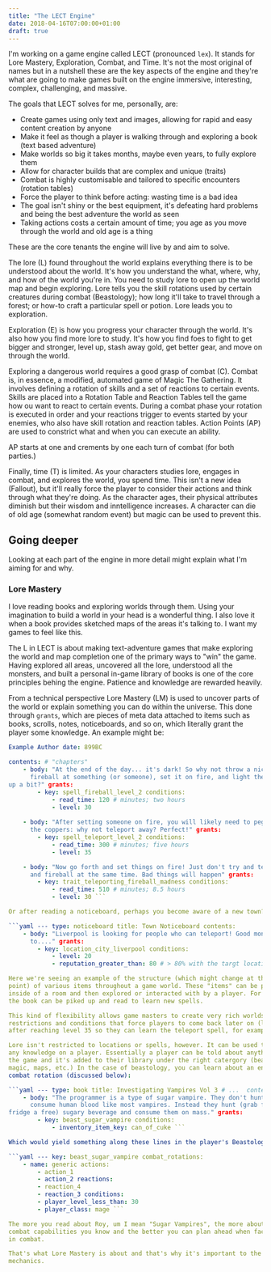 ```yaml
---
title: "The LECT Engine"
date: 2018-04-16T07:00:00+01:00
draft: true
---
```


I'm working on a game engine called LECT (pronounced `lex`). It stands for Lore
Mastery, Exploration, Combat, and Time. It's not the most original of names but
in a nutshell these are the key aspects of the engine and they're what are
going to make games built on the engine immersive, interesting, complex,
challenging, and massive.

The goals that LECT solves for me, personally, are:

- Create games using only text and images, allowing for rapid and easy content
  creation by anyone
- Make it feel as though a player is walking through and exploring a book (text
  based adventure)
- Make worlds so big it takes months, maybe even years, to fully explore them
- Allow for character builds that are complex and unique (traits)
- Combat is highly customisable and tailored to specific encounters (rotation
  tables)
- Force the player to think before acting: wasting time is a bad idea
- The goal isn't shiny or the best equipment, it's defeating hard problems and
  being the best adventure the world as seen
- Taking actions costs a certain amount of time; you age as you move through
  the world and old age is a thing

These are the core tenants the engine will live by and aim to solve.

The lore (L) found throughout the world explains everything there is to be
understood about the world. It's how you understand the what, where, why, and
how of the world you're in. You need to study lore to open up the world map and
begin exploring. Lore tells you the skill rotations used by certain creatures
during combat (Beastology); how long it'll take to travel through a forest; or
how-to craft a particular spell or potion. Lore leads you to exploration.

Exploration (E) is how you progress your character through the world. It's also
how you find more lore to study. It's how you find foes to fight to get bigger
and stronger, level up, stash away gold, get better gear, and move on through
the world.

Exploring a dangerous world requires a good grasp of combat (C). Combat is, in
essence, a modified, automated game of Magic The Gathering. It involves
defining a rotation of skills and a set of reactions to certain events. Skills
are placed into a Rotation Table and Reaction Tables tell the game how ou want
to react to certain events. During a combat phase your rotation is executed in
order and your reactions trigger to events started by your enemies, who also
have skill rotation and reaction tables. Action Points (AP) are used to
constrict what and when you can execute an ability.

AP starts at one and crements by one each turn of combat (for both parties.)

Finally, time (T) is limited. As your characters studies lore, engages in
combat, and explores the world, you spend time. This isn't a new idea
(Fallout), but it'll really force the player to consider their actions and
think through what they're doing. As the character ages, their physical
attributes diminish but their wisdom and inntelligence increases. A character
can die of old age (somewhat random event) but magic can be used to prevent
this.

## Going deeper

Looking at each part of the engine in more detail might explain what I'm aiming
for and why.

### Lore Mastery

I love reading books and exploring worlds through them. Using your imagination
to build a world in your head is a wonderful thing. I also love it when a book
provides sketched maps of the areas it's talking to. I want my games to feel
like this.

The L in LECT is about making text-adventure games that make exploring the
world and map completion one of the primary ways to "win" the game. Having
explored all areas, uncovered all the lore, understood all the monsters, and
built a personal in-game library of books is one of the core principles behing
the engine. Patience and knowledge are rewarded heavily.

From a technical perspective Lore Mastery (LM) is used to uncover parts of the
world or explain something you can do within the universe. This done through
`grants`, which are pieces of meta data attached to items such as books,
scrolls, notes, noticeboards, and so on, which literally grant the player some
knowledge. An example might be:


```yaml --- type: book title: A Book of Example Spells Vol 6 author: The Great
Example Author date: 899BC

contents: # "chapters"
	- body: "At the end of the day... it's dark! So why not throw a nice juicy
	  fireball at something (or someone), set it on fire, and light the place
up a bit?" grants:
		- key: spell_fireball_level_2 conditions:
			- read_time: 120 # minutes; two hours
			- level: 30
	
	- body: "After setting someone on fire, you will likely need to peg it from
	  the coppers: why not teleport away? Perfect!" grants:
		- key: spell_teleport_level_2 conditions:
			- read_time: 300 # minutes; five hours
			- level: 35

	- body: "Now go forth and set things on fire! Just don't try and teleport
	  and fireball at the same time. Bad things will happen" grants:
		- key: trait_teleporting_fireball_madness conditions:
			- read_time: 510 # minutes; 8.5 hours
			- level: 30 ```

Or after reading a noticeboard, perhaps you become aware of a new town?

```yaml --- type: noticeboard title: Town Noticeboard contents:
	- body: "Liverpool is looking for people who can teleport! Good money. Come
	  to...." grants:
		- key: location_city_liverpool conditions:
			- level: 20
			- reputation_greater_than: 80 # > 80% with the targt location ```

Here we're seeing an example of the structure (which might change at this
point) of various items throughout a game world. These "items" can be placed
inside of a room and then explored or interacted with by a player. For example
the book can be piked up and read to learn new spells.

This kind of flexibility allows game masters to create very rich worlds with
restrictions and conditions that force players to come back later on (like
after reaching level 35 so they can learn the teleport spell, for example.)

Lore isn't restricted to locations or spells, however. It can be used to bestow
any knowledge on a player. Essentially a player can be told about anything in
the game and it's added to their library under the right catergory (beastology,
magic, maps, etc.) In the case of beastology, you can learn about an enemies
combat rotation (discussed below):

```yaml --- type: book title: Investigating Vampires Vol 3 # ...  contents:
	- body: "The programmer is a type of sugar vampire. They don't hunt and
	  consume human blood like most vampires. Instead they hunt (grab from the
fridge a free) sugary beverage and consume them on mass." grants:
		- key: beast_sugar_vampire conditions:
			- inventory_item_key: can_of_cuke ```

Which would yield something along these lines in the player's Beastology:

```yaml --- key: beast_sugar_vampire combat_rotations:
	- name: generic actions:
		- action_1
		- action_2 reactions:
		- reaction_4
		- reaction_3 conditions:
		- player_level_less_than: 30
		- player_class: mage ```

The more you read about Roy, um I mean "Sugar Vampires", the more about their
combat capabilities you know and the better you can plan ahead when facing them
in combat.

That's what Lore Mastery is about and that's why it's important to the game's
mechanics.
